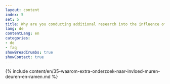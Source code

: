 ```yaml
---
layout: content
index: 5
set: 5
title: Why are you conducting additional research into the influence of walls, doors, and windows on CoronaMelder?
lang: de
contentLang: en
categories:
- de
- faq
showBreadCrumbs: true
showContact: true
---
```

{% include content/en/35-waarom-extra-onderzoek-naar-invloed-muren-deuren-en-ramen.md %}
